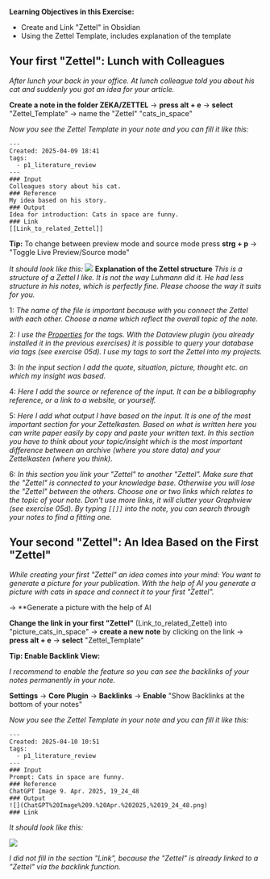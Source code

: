 
**Learning Objectives in this Exercise:**

- Create and Link "Zettel" in Obsidian
- Using the Zettel Template, includes explanation of the template

## Your first "Zettel": Lunch with Colleagues

*After lunch your back in your office. At lunch colleague told you about his cat and suddenly you got an idea for your article.*

**Create a note in the folder ZEKA/ZETTEL** → **press alt + e** → **select** "Zettel_Template" → name the "Zettel" "cats_in_space"

*Now you see the Zettel Template in your note and you can fill it like this:*

```
---
Created: 2025-04-09 18:41
tags:
  - p1_literature_review
---
### Input
Colleagues story about his cat. 
### Reference
My idea based on his story.
### Output
Idea for introduction: Cats in space are funny.
### Link
[[Link_to_related_Zettel]]
```

**Tip:** To change between preview mode and source mode press **strg + p**  → "Toggle Live Preview/Source mode"

*It should look like this:*
![](8_screenshot_zettel_template.png)
**Explanation of the Zettel structure**
*This is a structure of a Zettel I like. It is not the way Luhmann did it. He had less structure in his notes, which is perfectly fine. Please choose the way it suits for you.*

1: *The name of the file is important because with you connect the Zettel with each other. Choose a name which reflect the overall topic of the note.*

2: *I use the [Properties](https://help.obsidian.md/properties) for the tags. With the Dataview plugin (you already installed it in the previous exercises) it is possible to query your database via tags (see exercise 05d). I use my tags to sort the Zettel into my projects.*

3: *In the input section I add the quote, situation, picture, thought etc. on which my insight was based.*

4: *Here I add the source or reference of the input. It can be a bibliography reference, or a link to a website, or yourself.*

5: *Here I add what output I have based on the input. It is one of the most important section for your Zettelkasten. Based on what is written here you can write paper easily by copy and paste your written text. In this section you have to think about your topic/insight which is the most important difference between an archive (where you store data) and your Zettelkasten (where you think).*

6: *In this section you link your "Zettel" to another "Zettel". Make sure that the "Zettel" is connected to your knowledge base. Otherwise you will lose the "Zettel" between the others. Choose one or two links which relates to the topic of your note. Don't use more links, it will clutter your Graphview (see exercise 05d). By typing `[[]]` into the note, you can search through your notes to find a fitting one.* 

## Your second "Zettel": An Idea Based on the First "Zettel"

*While creating your first "Zettel" an idea comes into your mind: You want to generate a picture for your publication. With the help of AI you generate a picture with cats in space and connect it to your first "Zettel".*

→ **Generate a picture with the help of AI

**Change the link in your first "Zettel"** (Link_to_related_Zettel) into "picture_cats_in_space" → **create a new note** by clicking on the link → **press alt + e** → **select** "Zettel_Template"

**Tip: Enable Backlink View:**

*I recommend to enable the feature so you can see the backlinks of your notes permanently in your note.*

**Settings** → **Core Plugin** → **Backlinks** → **Enable** "Show Backlinks at the bottom of your notes"

*Now you see the Zettel Template in your note and you can fill it like this:*

```
---
Created: 2025-04-10 10:51
tags:
  - p1_literature_review
---
### Input
Prompt: Cats in space are funny.
### Reference
ChatGPT Image 9. Apr. 2025, 19_24_48
### Output
![](ChatGPT%20Image%209.%20Apr.%202025,%2019_24_48.png)
### Link

```


*It should look like this:*

![](9_screenshot_zettel_cats_in_space.png)

*I did not fill in the section "Link", because the "Zettel" is already linked to a "Zettel" via the backlink function.*
